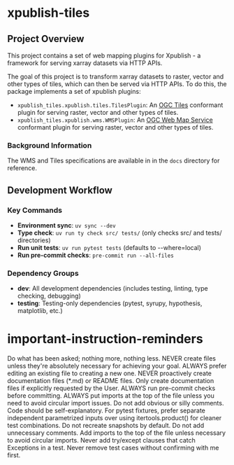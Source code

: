 # xpublish-tiles

## Project Overview
This project contains a set of web mapping plugins for Xpublish - a framework for serving xarray datasets via HTTP APIs.

The goal of this project is to transform xarray datasets to raster, vector and other types of tiles, which can then be served via HTTP APIs. To do this, the package implements a set of xpublish plugins:
* `xpublish_tiles.xpublish.tiles.TilesPlugin`: An [OGC Tiles](https://www.ogc.org/standards/ogcapi-tiles/) conformant plugin for serving raster, vector and other types of tiles.
* `xpublish_tiles.xpublish.wms.WMSPlugin`: An [OGC Web Map Service](https://www.ogc.org/standards/wms/) conformant plugin for serving raster, vector and other types of tiles.

### Background Information

The WMS and Tiles specifications are available in in the `docs` directory for reference.

## Development Workflow

### Key Commands
- **Environment sync**: `uv sync --dev`
- **Type check**: `uv run ty check src/ tests/` (only checks src/ and tests/ directories)
- **Run unit tests**: `uv run pytest tests` (defaults to --where=local)
- **Run pre-commit checks**: `pre-commit run --all-files`

### Dependency Groups
- **dev**: All development dependencies (includes testing, linting, type checking, debugging)
- **testing**: Testing-only dependencies (pytest, syrupy, hypothesis, matplotlib, etc.)

# important-instruction-reminders
Do what has been asked; nothing more, nothing less.
NEVER create files unless they're absolutely necessary for achieving your goal.
ALWAYS prefer editing an existing file to creating a new one.
NEVER proactively create documentation files (*.md) or README files. Only create documentation files if explicitly requested by the User.
ALWAYS run pre-commit checks before committing.
ALWAYS put imports at the top of the file unless you need to avoid circular import issues.
Do not add obvious or silly comments. Code should be self-explanatory.
For pytest fixtures, prefer separate independent parametrized inputs over using itertools.product() for cleaner test combinations.
Do not recreate snapshots by default.
Do not add unnecessary comments.
Add imports to the top of the file unless necessary to avoid circular imports.
Never add try/except clauses that catch Exceptions in a test.
Never remove test cases without confirming with me first.

